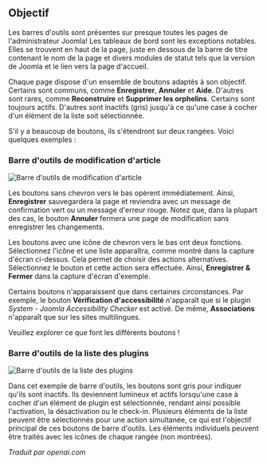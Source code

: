 <!-- Filename: Help6.x:Toolbars  / Display title: Barres d'outils -->

## Objectif

Les barres d'outils sont présentes sur presque toutes les pages de l'administrateur Joomla! Les tableaux de bord sont les exceptions notables. Elles se trouvent en haut de la page, juste en dessous de la barre de titre contenant le nom de la page et divers modules de statut tels que la version de Joomla et le lien vers la page d'accueil.

Chaque page dispose d'un ensemble de boutons adaptés à son objectif. Certains sont communs, comme **Enregistrer**, **Annuler** et **Aide**. D'autres sont rares, comme **Reconstruire** et **Supprimer les orphelins**. Certains sont toujours actifs. D'autres sont inactifs (gris) jusqu'à ce qu'une case à cocher d'un élément de la liste soit sélectionnée.

S'il y a beaucoup de boutons, ils s'étendront sur deux rangées. Voici quelques exemples :

### Barre d'outils de modification d'article

![Barre d'outils de modification d'article](../../../fr/images/common-elements/article-edit-toolbar.png)

Les boutons sans chevron vers le bas opèrent immédiatement. Ainsi, **Enregistrer** sauvegardera la page et reviendra avec un message de confirmation vert ou un message d'erreur rouge. Notez que, dans la plupart des cas, le bouton **Annuler** fermera une page de modification sans enregistrer les changements.

Les boutons avec une icône de chevron vers le bas ont deux fonctions. Sélectionnez l'icône et une liste apparaîtra, comme montré dans la capture d'écran ci-dessus. Cela permet de choisir des actions alternatives. Sélectionnez le bouton et cette action sera effectuée. Ainsi, **Enregistrer & Fermer** dans la capture d'écran d'exemple.

Certains boutons n'apparaissent que dans certaines circonstances. Par exemple, le bouton **Vérification d'accessibilité** n'apparaît que si le plugin *System - Joomla Accessibility Checker* est activé. De même, **Associations** n'apparaît que sur les sites multilingues.

Veuillez explorer ce que font les différents boutons !

### Barre d'outils de la liste des plugins

![Barre d'outils de la liste des plugins](../../../fr/images/common-elements/plugins-list-toolbar.png)

Dans cet exemple de barre d'outils, les boutons sont gris pour indiquer qu'ils sont inactifs. Ils deviennent lumineux et actifs lorsqu'une case à cocher d'un élément de plugin est sélectionnée, rendant ainsi possible l'activation, la désactivation ou le check-in. Plusieurs éléments de la liste peuvent être sélectionnés pour une action simultanée, ce qui est l'objectif principal de ces boutons de barre d'outils. Les éléments individuels peuvent être traités avec les icônes de chaque rangée (non montrées).

*Traduit par openai.com*

